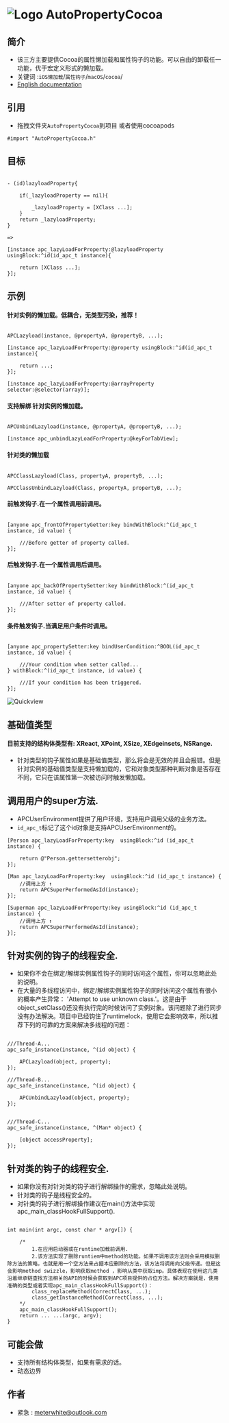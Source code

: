 
![Logo](https://raw.githubusercontent.com/qddnovo/AutoPropertyCocoa/master/Taoist.png)
AutoPropertyCocoa
===
## 简介
- 该三方主要提供Cocoa的属性懒加载和属性钩子的功能。可以自由的卸载任一功能，优于宏定义形式的懒加载。
- 关键词 :`iOS懒加载`/`属性钩子`/`macOS`/`cocoa`/
- [English documentation](https://github.com/qddnovo/AutoPropertyCocoa)

## 引用
- 拖拽文件夹`AutoPropertyCocoa`到项目 或者使用cocoapods
```objc
#import "AutoPropertyCocoa.h"
```
## 目标
```objc

- (id)lazyloadProperty{

    if(_lazyloadProperty == nil){
    
        _lazyloadProperty = [XClass ...];
    }
    return _lazyloadProperty;
}

=>

[instance apc_lazyLoadForProperty:@lazyloadProperty usingBlock:^id(id_apc_t instance){

    return [XClass ...];
}];

```
## 示例
#### 针对实例的懒加载。低耦合，无类型污染，推荐！
```objc

APCLazyload(instance, @propertyA, @propertyB, ...);

[instance apc_lazyLoadForProperty:@property usingBlock:^id(id_apc_t instance){

    return ...;
}];

[instance apc_lazyLoadForProperty:@arrayProperty selector:@selector(array)];

```
#### 支持解绑 针对实例的懒加载。
```objc

APCUnbindLazyload(instance, @propertyA, @propertyB, ...);

[instance apc_unbindLazyLoadForProperty:@keyForTabView];

```
#### 针对类的懒加载
```objc

APCClassLazyload(Class, propertyA, propertyB, ...);

APCClassUnbindLazyload(Class, propertyA, propertyB, ...);

```
#### 前触发钩子.在一个属性调用前调用。
```objc

[anyone apc_frontOfPropertyGetter:key bindWithBlock:^(id_apc_t instance, id value) {

    ///Before getter of property called.
}];

```
#### 后触发钩子.在一个属性调用后调用。
```objc

[anyone apc_backOfPropertySetter:key bindWithBlock:^(id_apc_t instance, id value) {

    ///After setter of property called.
}];

```
#### 条件触发钩子.当满足用户条件时调用。
```objc

[anyone apc_propertySetter:key bindUserCondition:^BOOL(id_apc_t instance, id value) {

    ///Your condition when setter called...
} withBlock:^(id_apc_t instance, id value) {

    ///If your condition has been triggered.
}];

```

![Quickview](https://raw.githubusercontent.com/qddnovo/AutoPropertyCocoa/master/Quickview.png)

## 基础值类型
#### 目前支持的结构体类型有: XReact, XPoint, XSize, XEdgeinsets, NSRange.
- 针对类型的钩子属性如果是基础值类型，那么将会是无效的并且会报错。但是针对实例的基础值类型是支持懒加载的，它和对象类型那种判断对象是否存在不同，它只在该属性第一次被访问时触发懒加载。

## 调用用户的super方法.
- APCUserEnvironment提供了用户环境，支持用户调用父级的业务方法。
- `id_apc_t`标记了这个id对象是支持APCUserEnvironment的。
```objc
[Person apc_lazyLoadForProperty:key  usingBlock:^id (id_apc_t instance) {

    return @"Person.gettersetterobj";
}];

[Man apc_lazyLoadForProperty:key  usingBlock:^id (id_apc_t instance) {
    //调用上方 ↑
    return APCSuperPerformedAsId(instance);
}];

[Superman apc_lazyLoadForProperty:key usingBlock:^id (id_apc_t instance) {
    //调用上方 ↑
    return APCSuperPerformedAsId(instance);
}];
```

## 针对实例的钩子的线程安全.
- 如果你不会在绑定/解绑实例属性钩子的同时访问这个属性，你可以忽略此处的说明。
- 在大量的多线程访问中，绑定/解绑实例属性钩子的同时访问这个属性有很小的概率产生异常： 'Attempt to use unknown class.'。这是由于object_setClass()还没有执行完的时候访问了实例对象。该问题除了进行同步没有办法解决。项目中已经钩住了runtimelock，使用它会影响效率，所以推荐下列的可靠的方案来解决多线程的问题：
```objc

///Thread-A...
apc_safe_instance(instance, ^(id object) {

    APCLazyload(object, property);
});

///Thread-B...
apc_safe_instance(instance, ^(id object) {

    APCUnbindLazyload(object, property);
});


///Thread-C...
apc_safe_instance(instance, ^(Man* object) {

    [object accessProperty];
});

```

## 针对类的钩子的线程安全.
- 如果你没有对针对类的钩子进行解绑操作的需求，忽略此处说明。
- 针对类的钩子是线程安全的。
- 对针类的钩子进行解绑操作建议在main()方法中实现apc_main_classHookFullSupport().
```objc

int main(int argc, const char * argv[]) {

    /*
        1.在应用启动器或在runtime加载前调用.
        2.该方法实现了删除runtiem中method的功能。如果不调用该方法则会采用模拟删除方法的策略，也就是用一个空方法来占据本应删除的方法，该方法将调用向父级传递。但是这会影响method swizzle，影响获取method ，影响从类中获取imp。具体表现在使用这几类沿着继承链查找方法相关的API的时候会获取到APC项目提供的占位方法。解决方案就是，使用准确的类型或者实现apc_main_classHookFullSupport()：
        class_replaceMethod(CorrectClass, ...);
        class_getInstanceMethod(CorrectClass, ...);
    */
    apc_main_classHookFullSupport();
    return ... ...(argc, argv);
}
```

## 可能会做
- 支持所有结构体类型，如果有需求的话。
- 动态边界

## 作者
- 紧急 : meterwhite@outlook.com


